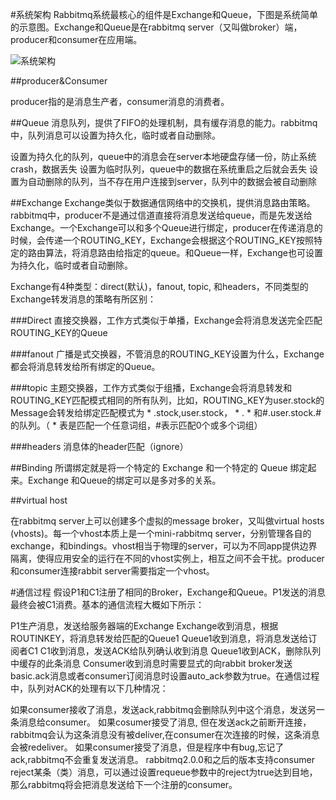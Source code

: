 #系统架构
Rabbitmq系统最核心的组件是Exchange和Queue，下图是系统简单的示意图。Exchange和Queue是在rabbitmq server（又叫做broker）端，producer和consumer在应用端。

![系统架构](http://images2015.cnblogs.com/blog/806920/201509/806920-20150926161722819-779629690.png)

##producer&Consumer

producer指的是消息生产者，consumer消息的消费者。

##Queue
消息队列，提供了FIFO的处理机制，具有缓存消息的能力。rabbitmq中，队列消息可以设置为持久化，临时或者自动删除。

设置为持久化的队列，queue中的消息会在server本地硬盘存储一份，防止系统crash，数据丢失
设置为临时队列，queue中的数据在系统重启之后就会丢失
设置为自动删除的队列，当不存在用户连接到server，队列中的数据会被自动删除

##Exchange
Exchange类似于数据通信网络中的交换机，提供消息路由策略。rabbitmq中，producer不是通过信道直接将消息发送给queue，而是先发送给Exchange。一个Exchange可以和多个Queue进行绑定，producer在传递消息的时候，会传递一个ROUTING_KEY，Exchange会根据这个ROUTING_KEY按照特定的路由算法，将消息路由给指定的queue。和Queue一样，Exchange也可设置为持久化，临时或者自动删除。

Exchange有4种类型：direct(默认)，fanout, topic, 和headers，不同类型的Exchange转发消息的策略有所区别：

###Direct
直接交换器，工作方式类似于单播，Exchange会将消息发送完全匹配ROUTING_KEY的Queue

###fanout
广播是式交换器，不管消息的ROUTING_KEY设置为什么，Exchange都会将消息转发给所有绑定的Queue。

###topic
主题交换器，工作方式类似于组播，Exchange会将消息转发和ROUTING_KEY匹配模式相同的所有队列，比如，ROUTING_KEY为user.stock的Message会转发给绑定匹配模式为 * .stock,user.stock， * . * 和#.user.stock.#的队列。（ * 表是匹配一个任意词组，#表示匹配0个或多个词组）

###headers
消息体的header匹配（ignore）

##Binding
所谓绑定就是将一个特定的 Exchange 和一个特定的 Queue 绑定起来。Exchange 和Queue的绑定可以是多对多的关系。

##virtual host

在rabbitmq server上可以创建多个虚拟的message broker，又叫做virtual hosts (vhosts)。每一个vhost本质上是一个mini-rabbitmq server，分别管理各自的exchange，和bindings。vhost相当于物理的server，可以为不同app提供边界隔离，使得应用安全的运行在不同的vhost实例上，相互之间不会干扰。producer和consumer连接rabbit server需要指定一个vhost。

#通信过程
假设P1和C1注册了相同的Broker，Exchange和Queue。P1发送的消息最终会被C1消费。基本的通信流程大概如下所示：

P1生产消息，发送给服务器端的Exchange
Exchange收到消息，根据ROUTINKEY，将消息转发给匹配的Queue1
Queue1收到消息，将消息发送给订阅者C1
C1收到消息，发送ACK给队列确认收到消息
Queue1收到ACK，删除队列中缓存的此条消息
Consumer收到消息时需要显式的向rabbit broker发送basic.ack消息或者consumer订阅消息时设置auto_ack参数为true。在通信过程中，队列对ACK的处理有以下几种情况：

如果consumer接收了消息，发送ack,rabbitmq会删除队列中这个消息，发送另一条消息给consumer。
如果cosumer接受了消息, 但在发送ack之前断开连接，rabbitmq会认为这条消息没有被deliver,在consumer在次连接的时候，这条消息会被redeliver。
如果consumer接受了消息，但是程序中有bug,忘记了ack,rabbitmq不会重复发送消息。
rabbitmq2.0.0和之后的版本支持consumer reject某条（类）消息，可以通过设置requeue参数中的reject为true达到目地，那么rabbitmq将会把消息发送给下一个注册的consumer。